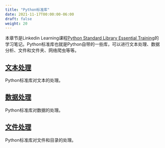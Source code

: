```yaml
---
title: "Python标准库"
date: 2021-11-17T00:00:00-06:00
draft: false
weight: 20
---
```


本章节是Linkedin Learning课程[Python Standard Library Essential Training](https://www.linkedin.com/learning/python-standard-library-essential-training/python-text-processing)的学习笔记。Python标准库也就是Python自带的一些库，可以进行文本处理、数据分析、文件和文件夹、网络爬虫等等。

## [文本处理](./processingtext)

Python标准库对文本的处理。

## [数据处理](./manipulatingdata)

Python标准库对数据的处理。

## [文件处理](./filesanddirectories)

Python标准库对文件和目录的处理。